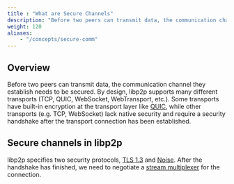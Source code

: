 ```yaml
---
title : "What are Secure Channels"
description: "Before two peers can transmit data, the communication channel they established with a transport protocol should be secure. Learn about secure channels in libp2p."
weight: 120
aliases:
    - "/concepts/secure-comm"
---
```


## Overview

Before two peers can transmit data, the communication channel they
establish needs to be secured. By design,
libp2p supports many different transports (TCP, QUIC, WebSocket, WebTransport,
etc.). Some transports have built-in encryption at the transport layer
like [QUIC](../transports/quic), while other transports (e.g. TCP, WebSocket)
lack native security and require a security handshake after the transport connection has been
established.

## Secure channels in libp2p

libp2p specifies two security protocols, [TLS 1.3](tls) and [Noise](noise).
After the handshake has finished, we need to negotiate a
[stream multiplexer](../multiplex/overview) for the connection.
